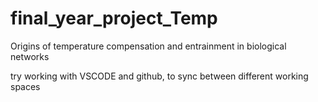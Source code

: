 # final_year_project_Temp
Origins of temperature compensation and entrainment in biological networks

try working with VSCODE and github, to sync between different working spaces
